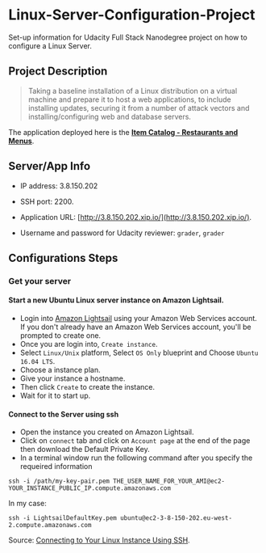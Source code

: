 # Linux-Server-Configuration-Project
Set-up information for Udacity Full Stack Nanodegree project on how to configure a Linux Server.

## Project Description

> Taking a baseline installation of a Linux distribution on a virtual machine and prepare it to host a web applications, to include installing updates, securing it from a number of attack vectors and installing/configuring web and database servers.

The application deployed here is the **[Item Catalog - Restaurants and Menus](https://github.com/THEPEACEMAKER/itemsCatalog)**.

## Server/App Info

- IP address: 3.8.150.202

- SSH port: 2200.

- Application URL: [http://3.8.150.202.xip.io/](http://3.8.150.202.xip.io/).

- Username and password for Udacity reviewer: `grader`, `grader`

## Configurations Steps
### Get your server
#### Start a new Ubuntu Linux server instance on Amazon Lightsail.
- Login into [Amazon Lightsail](https://lightsail.aws.amazon.com/ls/webapp/home/resources) using your Amazon Web Services account. If you don't already have an Amazon Web Services account, you'll be prompted to create one.
- Once you are login into, `Create instance`. 
- Select `Linux/Unix` platform, Select `OS Only` blueprint and Choose `Ubuntu 16.04 LTS`.
- Choose a instance plan.
- Give your instance a hostname.
- Then click `Create` to create the instance.
- Wait for it to start up.

#### Connect to the Server using ssh
- Open the instance you created on Amazon Lightsail.
- Click on `connect` tab and click on `Account page` at the end of the page then download the Default Private Key.
- In a terminal window run the following command after you specify the requeired information
```
ssh -i /path/my-key-pair.pem THE_USER_NAME_FOR_YOUR_AMI@ec2-YOUR_INSTANCE_PUBLIC_IP.compute.amazonaws.com
```
  In my case:
```
ssh -i LightsailDefaultKey.pem ubuntu@ec2-3-8-150-202.eu-west-2.compute.amazonaws.com
```
Source: [Connecting to Your Linux Instance Using SSH](https://docs.aws.amazon.com/AWSEC2/latest/UserGuide/AccessingInstancesLinux.html).
